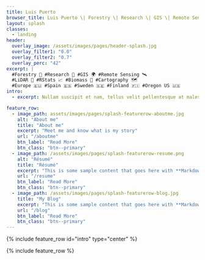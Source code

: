 ```yaml
---
title: Luis Puerto
browser_title: Luis Puerto \| Forestry \| Research \| GIS \| Remote Sensing
layout: splash
classes:
  - landing
header:
  overlay_image: /assets/images/pages/header-splash.jpg
  overlay_filter1: "0.0"
  overlay_filter2: "0.7"
  overlay_perc: "42" 
excerpt: | 
  #Forestry 🌲 #Research 🔬 #GIS 🌍 #Remote Sensing 🛰       
  #LiDAR 🔦 #RStats 📈 #Biomass 🌱 #Cartography 🗺       
  #Europe 🇪🇺 #Spain 🇪🇸 #Sweden 🇸🇪 #Finland 🇫🇮 #Oregon US 🇺🇸
intro:
  - excerpt: Nullam suscipit et nam, tellus velit pellentesque at malesuada, enim eaque. Quis nulla, netus tempor in diam gravida tincidunt, *proin faucibus* voluptate felis id sollicitudin. Centered with `type="center"`

feature_row:
  - image_path: assets/images/pages/splash-featurerow-aboutme.jpg
    alt: "About me"
    title: "About me"
    excerpt: "Meet me and know what is my story"
    url: "/aboutme"
    btn_label: "Read More"
    btn_class: "btn--primary"
  - image_path: /assets/images/pages/splash-featurerow-resume.png
    alt: "Résumé"
    title: "Résumé"
    excerpt: "This is some sample content that goes here with **Markdown** formatting."
    url: "/resume"
    btn_label: "Read More"
    btn_class: "btn--primary"
  - image_path: /assets/images/pages/splash-featurerow-blog.jpg
    title: "My Blog"
    excerpt: "This is some sample content that goes here with **Markdown** formatting."
    url: "/blog"
    btn_label: "Read More"
    btn_class: "btn--primary"
---
```

{% include feature_row id="intro" type="center" %}

{% include feature_row %}
